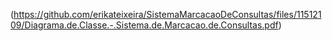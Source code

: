 (https://github.com/erikateixeira/SistemaMarcacaoDeConsultas/files/11512109/Diagrama.de.Classe.-.Sistema.de.Marcacao.de.Consultas.pdf)
